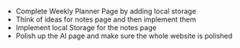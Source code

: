 - Complete Weekly Planner Page by adding local storage
- Think of ideas for notes page and then implement them
- Implement local Storage for the notes page
- Polish up the AI page and make sure the whole website is polished
